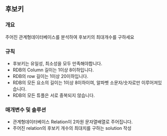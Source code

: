후보키
-----
### 개요
주어진 관계형데이터베이스를 분석하여 후보키의 최대개수를 구하세요
### 규칙
+ 후보키는 유일성, 최소성을 모두 만족해야합니다.
+ RDB의 Column 길이는 1이상 8이하입니다.
+ RDB의 row 길이는 1이상 20이하입니다.
+ RDB의 모든 요소의 길이는 1이상 8이하이여, 알파벳 소문자/숫자로만 이루어져있습니다.
+ RDB의 모든 튜플은 서로 중복되지 않습니다. 
### 매개변수 및 솔루션
+ 관계형데이터베이스 Relation이 2차원 문자열배열로 주어집니다.
+ 주어진 relation의 후보키 개수의 최대치를 구하는 solution 작성
